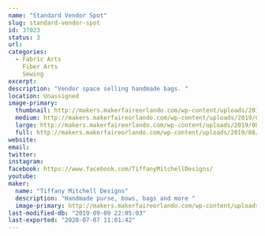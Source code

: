 ```yaml
---
name: "Standard Vendor Spot"
slug: standard-vendor-spot
id: 37023
status: 3
url: 
categories:
  - Fabric Arts
    Fiber Arts
    Sewing
excerpt:
description: "Vendor space selling handmade bags. "
location: Unassigned
image-primary:
  thumbnail: http://makers.makerfaireorlando.com/wp-content/uploads/2019/08/E68260C3-407A-4E7A-9AE1-7D151FA73591-150x150.jpeg
  medium: http://makers.makerfaireorlando.com/wp-content/uploads/2019/08/E68260C3-407A-4E7A-9AE1-7D151FA73591-225x300.jpeg
  large: http://makers.makerfaireorlando.com/wp-content/uploads/2019/08/E68260C3-407A-4E7A-9AE1-7D151FA73591-768x1024.jpeg
  full: http://makers.makerfaireorlando.com/wp-content/uploads/2019/08/E68260C3-407A-4E7A-9AE1-7D151FA73591.jpeg
website: 
email: 
twitter: 
instagram: 
facebook: https://www.facebook.com/TiffanyMitchellDesigns/
youtube: 
maker:
  name: "Tiffany Mitchell Designs"
  description: "Handmade purse, bows, bags and more "
  image-primary: http://makers.makerfaireorlando.com/wp-content/uploads/2019/08/C0253EC1-7296-4E87-BB22-ECE8381D038A-1024x600.png
last-modified-db: "2019-09-09 22:05:03"
last-exported: "2020-07-07 11:01:42"
---
```

